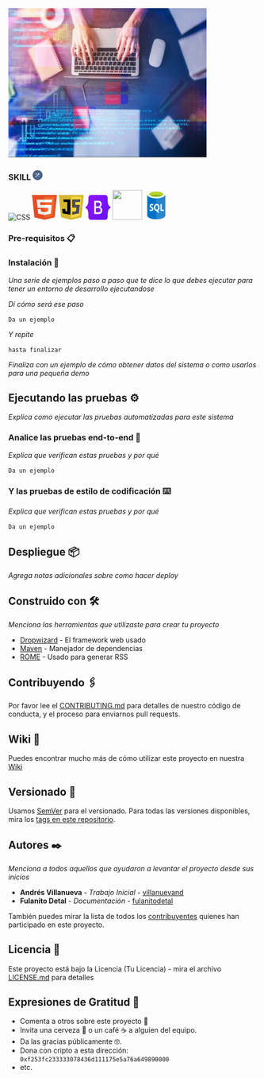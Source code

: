 <picture>
     <img src="https://github.com/jnarvaezg64/imagenes/blob/main/Banner.JPG" width="400" height="300" alt="CSS">
</picture>

### SKILL <picture> <img src="https://github.com/jnarvaezg64/imagenes/blob/main/Herramientas.png" width="20" height="20">
</picture>

<picture>
     <img src="https://github.com/jnarvaezg64/imagenes/blob/main/css.svg" width="50" height="50" alt="CSS">
</picture>
<picture>
     <img src="https://github.com/jnarvaezg64/imagenes/blob/main/html.svg" width="50" height="50" >
</picture>
<picture>
      <img src="https://github.com/jnarvaezg64/imagenes/blob/main/JavaScript.svg" width="50" height="50" > 
</picture>
<picture>
   <img src="https://github.com/jnarvaezg64/imagenes/blob/main/bootstrap.svg" width="50" height="50" >
</picture>
<picture>
      <img src="https://edujimenezc.github.io/TheHackerSwissKnife/SOURCES/imagenes/java.png" width="60" height="60" >
</picture>
<picture>
      <img src="https://github.com/jnarvaezg64/imagenes/blob/main/sql_icon-300x300.png" width="50" height="60" >
</picture>



### Pre-requisitos 📋



### Instalación 🔧

_Una serie de ejemplos paso a paso que te dice lo que debes ejecutar para tener un entorno de desarrollo ejecutandose_

_Dí cómo será ese paso_

```
Da un ejemplo
```

_Y repite_

```
hasta finalizar
```

_Finaliza con un ejemplo de cómo obtener datos del sistema o como usarlos para una pequeña demo_

## Ejecutando las pruebas ⚙️

_Explica como ejecutar las pruebas automatizadas para este sistema_

### Analice las pruebas end-to-end 🔩

_Explica que verifican estas pruebas y por qué_

```
Da un ejemplo
```

### Y las pruebas de estilo de codificación ⌨️

_Explica que verifican estas pruebas y por qué_

```
Da un ejemplo
```

## Despliegue 📦

_Agrega notas adicionales sobre como hacer deploy_

## Construido con 🛠️

_Menciona las herramientas que utilizaste para crear tu proyecto_

* [Dropwizard](http://www.dropwizard.io/1.0.2/docs/) - El framework web usado
* [Maven](https://maven.apache.org/) - Manejador de dependencias
* [ROME](https://rometools.github.io/rome/) - Usado para generar RSS

## Contribuyendo 🖇️

Por favor lee el [CONTRIBUTING.md](https://gist.github.com/villanuevand/xxxxxx) para detalles de nuestro código de conducta, y el proceso para enviarnos pull requests.

## Wiki 📖

Puedes encontrar mucho más de cómo utilizar este proyecto en nuestra [Wiki](https://github.com/tu/proyecto/wiki)

## Versionado 📌

Usamos [SemVer](http://semver.org/) para el versionado. Para todas las versiones disponibles, mira los [tags en este repositorio](https://github.com/tu/proyecto/tags).

## Autores ✒️

_Menciona a todos aquellos que ayudaron a levantar el proyecto desde sus inicios_

* **Andrés Villanueva** - *Trabajo Inicial* - [villanuevand](https://github.com/villanuevand)
* **Fulanito Detal** - *Documentación* - [fulanitodetal](#fulanito-de-tal)

También puedes mirar la lista de todos los [contribuyentes](https://github.com/your/project/contributors) quíenes han participado en este proyecto. 

## Licencia 📄

Este proyecto está bajo la Licencia (Tu Licencia) - mira el archivo [LICENSE.md](LICENSE.md) para detalles

## Expresiones de Gratitud 🎁

* Comenta a otros sobre este proyecto 📢
* Invita una cerveza 🍺 o un café ☕ a alguien del equipo. 
* Da las gracias públicamente 🤓.
* Dona con cripto a esta dirección: `0xf253fc233333078436d111175e5a76a649890000`
* etc.

